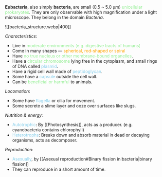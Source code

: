 **Eubacteria**, also simply **bacteria**, are small (0.5 ~ 5.0 µm) <span style="color: lightgreen">unicellular prokaryotes</span>. They are only observable with high magnification under a light microscope. They belong in the domain *Bacteria*.

![[bacteria_structure.webp|400]]

*Characteristics*:
- Live in <span style="color: lightgreen">moderate environments</spanN> (e.g. digestive tracts of humans)
- Come in many shapes — <span style="color: orange">spherical, rod-shaped or spiral</span>
- Have <span style="color: lightgreen">no true nucleus or other membrane-bound organelles</span>.
- Have a <span style="color: lightgreen">circular chromosome</span> lying free in the cytoplasm, and small rings of DNA called <span style="color: skyblue">plasmid</span>.
- Have a rigid cell wall made of <span style="color: skyblue">peptidoglycan</span>.
- Some have a <span style="color: skyblue">capsule</span> outside the cell wall.
- Can be <span style="color: lightgreen">beneficial or harmful</span> to animals.

*Locomotion*:
- Some have <span style="color: skyblue">flagella</span> or cilia for movement.
- Some secrete a slime layer and ooze over surfaces like slugs.

*Nutrition & energy*:
- <span style="color: skyblue">Autotrophic</span>: By [[Photosynthesis]], acts as a producer.
  (e.g. cyanobacteria contains chlorophyll)
- <span style="color: skyblue">Heterotrophs</span>: Breaks down and absorb material in dead or decaying organisms, acts as decomposer.

*Reproduction*:
- <span style="color: skyblue">Asexually</span>, by [[Asexual reproduction#Binary fission in bacteria|binary fission]]
- They can reproduce in a short amount of time.

